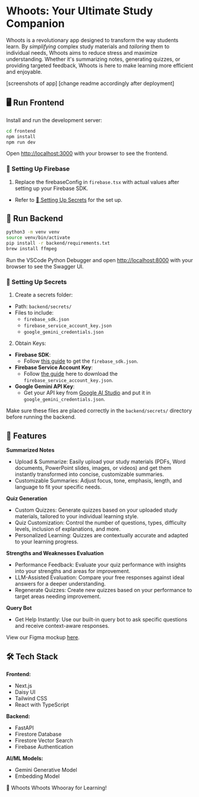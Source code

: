 # Whoots: Your Ultimate Study Companion

Whoots is a revolutionary app designed to transform the way students learn. By _simplifying_ complex study materials and _tailoring_ them to individual needs, Whoots aims to reduce stress and maximize understanding. Whether it's summarizing notes, generating quizzes, or providing targeted feedback, Whoots is here to make learning more efficient and enjoyable.

[screenshots of app]
[change readme accordingly after deployment]

## 🖥️ Run Frontend

Install and run the development server:

```bash
cd frontend
npm install
npm run dev
```

Open [http://localhost:3000](http://localhost:3000) with your browser to see the frontend.

### 🔑 Setting Up Firebase

1. Replace the firebaseConfig in `firebase.tsx` with actual values after setting up your Firebase SDK.

- Refer to [🔑 Setting Up Secrets](https://github.com/win-laeyee/whoos_the_smartest/edit/main/README.md#-setting-up-secrets-1) for the set up.

## 🔧 Run Backend

```bash
python3 -m venv venv
source venv/bin/activate
pip install -r backend/requirements.txt
brew install ffmpeg
```

Run the VSCode Python Debugger and open [http://localhost:8000](http://localhost:8000) with your browser to see the Swagger UI.

### 🔑 Setting Up Secrets

1. Create a secrets folder:

- Path: `backend/secrets/`
- Files to include:
  - `firebase_sdk.json`
  - `firebase_service_account_key.json`
  - `google_gemini_credentials.json`

2. Obtain Keys:

- **Firebase SDK**:
  - Follow [this guide](https://firebase.google.com/docs/web/setup) to get the `firebase_sdk.json`.
- **Firebase Service Account Key**:
  - Follow [the guide](https://firebase.google.com/docs/admin/setup) here to download the `firebase_service_account_key.json`.
- **Google Gemini API Key**:
  - Get your API key from [Google AI Studio](https://aistudio.google.com/app/apikey) and put it in `google_gemini_credentials.json`.

Make sure these files are placed correctly in the `backend/secrets/` directory before running the backend.

## 🚀 Features

**Summarized Notes**

- Upload & Summarize: Easily upload your study materials (PDFs, Word documents, PowerPoint slides, images, or videos) and get them instantly transformed into concise, customizable summaries.
- Customizable Summaries: Adjust focus, tone, emphasis, length, and language to fit your specific needs.

**Quiz Generation**

- Custom Quizzes: Generate quizzes based on your uploaded study materials, tailored to your individual learning style.
- Quiz Customization: Control the number of questions, types, difficulty levels, inclusion of explanations, and more.
- Personalized Learning: Quizzes are contextually accurate and adapted to your learning progress.

**Strengths and Weaknesses Evaluation**

- Performance Feedback: Evaluate your quiz performance with insights into your strengths and areas for improvement.
- LLM-Assisted Evaluation: Compare your free responses against ideal answers for a deeper understanding.
- Regenerate Quizzes: Create new quizzes based on your performance to target areas needing improvement.

**Query Bot**

- Get Help Instantly: Use our built-in query bot to ask specific questions and receive context-aware responses.

View our Figma mockup [here](https://www.figma.com/design/LpRss6wc9xIStvZCaUTMOn/Google-Hackathon-Mockup?node-id=0-1&t=UPdGNsf8OHFh6hqQ-1).

## 🛠️ Tech Stack

**Frontend:**

- Next.js
- Daisy UI
- Tailwind CSS
- React with TypeScript

**Backend:**

- FastAPI
- Firestore Database
- Firestore Vector Search
- Firebase Authentication

**AI/ML Models:**

- Gemini Generative Model
- Embedding Model

🎉 Whoots Whoots Whooray for Learning!
